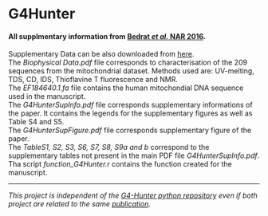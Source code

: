 # G4Hunter
#### All supplmentary information from [Bedrat _et al._ NAR 2016][paper ref].  
Supplementary Data can be also downloaded from [here](http://www.ncbi.nlm.nih.gov/pmc/articles/PMC4770238/bin/supp_44_4_1746__index.html).  
The _Biophysical Data.pdf_ file corresponds to characterisation of the 209 sequences from the mitochondrial dataset. Methods used are: UV-melting, TDS, CD, IDS, Thioflavine T fluorescence and NMR.  
The _EF184640.1.fa_ file contains the human mitochondial DNA sequence used in the manuscript.  
The _G4HunterSupInfo.pdf_ file corresponds supplementary informations of the paper. It contains the legends for the supplementary figures as well as Table S4 and S5.  
The _G4HunterSupFigure.pdf_ file corresponds supplementary figure of the paper.  
The _TableS1, S2, S3, S6, S7, S8, S9a and b_ correspond to the supplementary tables not present in the main PDF file _G4HunterSupInfo.pdf_.  
Tha script _*function_G4Hunter.r*_ contains the function created for the manuscript.  


--------------------------------------------------------------------------
_This project is independent of the [G4-Hunter python repository](https://github.com/AnimaTardeb/G4-Hunter) even if both project are related to the same [publication][paper ref]._


[paper ref]:http://doi.org/10.1093/nar/gkw006
